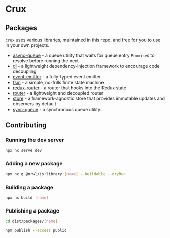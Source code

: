 # Crux

## Packages

`crux` uses various libraries, maintained in this repo, and free for you to use in your own projects.

- [async-queue](packages/async-queue/README.md) - a queue utility that waits for queue entry `Promise`s to resolve before running the next
- [di](packages/di/README.md) - a lightweight dependency-injection framework to encourage code decoupling
- [event-emitter](packages/event-emitter/README.md) - a fully-typed event emitter
- [fsm](packages/fsm/README.md) - a simple, no-frills finite state machine
- [redux-router](packages/redux-router/README.md) - a router that hooks into the Redux state
- [router](packages/router/README.md) - a lightweight and decoupled router
- [store](packages/store/README.md) - a framework-agnostic store that provides immutable updates and observers by default
- [sync-queue](packages/sync-queue/README.md) - a synchronous queue utility.

## Contributing

### Running the dev server

```bash
npx nx serve dev
```

### Adding a new package

```bash
npx nx g @nrwl/js:library [name] --buildable --dryRun
```

### Building a package

```bash
npx nx build [name]
```

### Publishing a package

```bash
cd dist/packages/[name]

npm publish --access public
```
